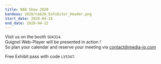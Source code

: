 ```yaml
---
title: NAB Show 2020
bandeau: 2020/nab20_Exhibitor_Header.png
start_date: 2020-04-18
end_date: 2020-04-22
---
```

Visit us on the booth <code>SU4314</code>.  
Guignol Web-Player will be presented in action !  
So plan your calendar and reserve your meeting via [contact@media-io.com](mailto:contact@media-io.com)
  
Free Exhibit pass with code <code>LV5347</code>.
